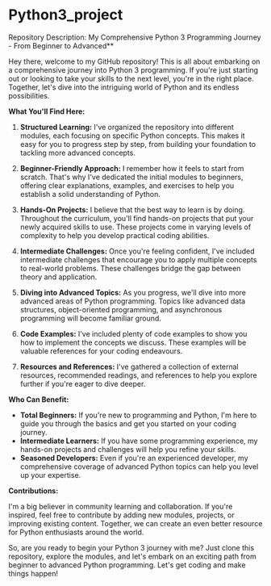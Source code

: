 # Python3_project

Repository Description: My Comprehensive Python 3 Programming Journey - From Beginner to Advanced**

Hey there, welcome to my GitHub repository! This is all about embarking on a comprehensive journey into Python 3 programming. If you're just starting out or looking to take your skills to the next level, you're in the right place. Together, let's dive into the intriguing world of Python and its endless possibilities.

**What You'll Find Here:**

1. **Structured Learning:** I've organized the repository into different modules, each focusing on specific Python concepts. This makes it easy for you to progress step by step, from building your foundation to tackling more advanced concepts.

2. **Beginner-Friendly Approach:** I remember how it feels to start from scratch. That's why I've dedicated the initial modules to beginners, offering clear explanations, examples, and exercises to help you establish a solid understanding of Python.

3. **Hands-On Projects:** I believe that the best way to learn is by doing. Throughout the curriculum, you'll find hands-on projects that put your newly acquired skills to use. These projects come in varying levels of complexity to help you develop practical coding abilities.

4. **Intermediate Challenges:** Once you're feeling confident, I've included intermediate challenges that encourage you to apply multiple concepts to real-world problems. These challenges bridge the gap between theory and application.

5. **Diving into Advanced Topics:** As you progress, we'll dive into more advanced areas of Python programming. Topics like advanced data structures, object-oriented programming, and asynchronous programming will become familiar ground.

6. **Code Examples:** I've included plenty of code examples to show you how to implement the concepts we discuss. These examples will be valuable references for your coding endeavours.

7. **Resources and References:** I've gathered a collection of external resources, recommended readings, and references to help you explore further if you're eager to dive deeper.

**Who Can Benefit:**

- **Total Beginners:** If you're new to programming and Python, I'm here to guide you through the basics and get you started on your coding journey.
- **Intermediate Learners:** If you have some programming experience, my hands-on projects and challenges will help you refine your skills.
- **Seasoned Developers:** Even if you're an experienced developer, my comprehensive coverage of advanced Python topics can help you level up your expertise.

**Contributions:**

I'm a big believer in community learning and collaboration. If you're inspired, feel free to contribute by adding new modules, projects, or improving existing content. Together, we can create an even better resource for Python enthusiasts around the world.

So, are you ready to begin your Python 3 journey with me? Just clone this repository, explore the modules, and let's embark on an exciting path from beginner to advanced Python programming. Let's get coding and make things happen!
